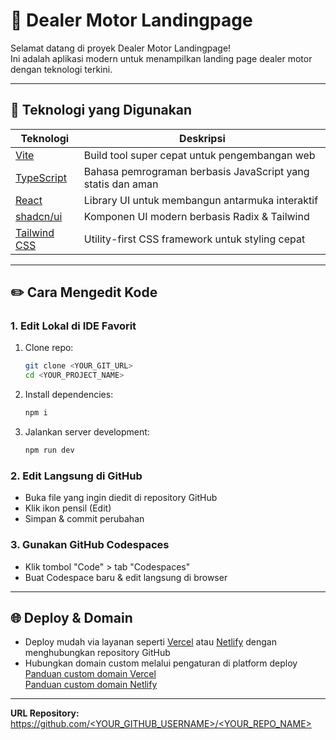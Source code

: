 # 🚗 Dealer Motor Landingpage

Selamat datang di proyek Dealer Motor Landingpage!  
Ini adalah aplikasi modern untuk menampilkan landing page dealer motor dengan teknologi terkini.

---

## 🚀 Teknologi yang Digunakan

| Teknologi     | Deskripsi                        |
| ------------- | --------------------------------|
| [Vite](https://vitejs.dev/)           | Build tool super cepat untuk pengembangan web |
| [TypeScript](https://www.typescriptlang.org/)   | Bahasa pemrograman berbasis JavaScript yang statis dan aman |
| [React](https://react.dev/)           | Library UI untuk membangun antarmuka interaktif |
| [shadcn/ui](https://ui.shadcn.com/)   | Komponen UI modern berbasis Radix & Tailwind  |
| [Tailwind CSS](https://tailwindcss.com/)        | Utility-first CSS framework untuk styling cepat |

---

## ✏️ Cara Mengedit Kode

### 1. Edit Lokal di IDE Favorit

1. Clone repo:
    ```sh
    git clone <YOUR_GIT_URL>
    cd <YOUR_PROJECT_NAME>
    ```
2. Install dependencies:
    ```sh
    npm i
    ```
3. Jalankan server development:
    ```sh
    npm run dev
    ```

### 2. Edit Langsung di GitHub

- Buka file yang ingin diedit di repository GitHub
- Klik ikon pensil (Edit)
- Simpan & commit perubahan

### 3. Gunakan GitHub Codespaces

- Klik tombol "Code" > tab "Codespaces"
- Buat Codespace baru & edit langsung di browser

---

## 🌐 Deploy & Domain

- Deploy mudah via layanan seperti [Vercel](https://vercel.com/) atau [Netlify](https://www.netlify.com/) dengan menghubungkan repository GitHub
- Hubungkan domain custom melalui pengaturan di platform deploy  
  [Panduan custom domain Vercel](https://vercel.com/docs/concepts/projects/custom-domains)  
  [Panduan custom domain Netlify](https://docs.netlify.com/domains-https/custom-domains/)

---

**URL Repository:**  
[https://github.com/<YOUR_GITHUB_USERNAME>/<YOUR_REPO_NAME>](https://github.com/<YOUR_GITHUB_USERNAME>/<YOUR_REPO_NAME>)

